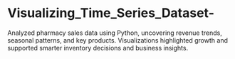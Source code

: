 # Visualizing_Time_Series_Dataset-
Analyzed pharmacy sales data using Python, uncovering revenue trends, seasonal patterns, and key products. Visualizations highlighted growth and supported smarter inventory decisions and business insights.
